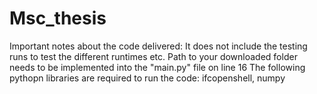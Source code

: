 # Msc_thesis
Important notes about the code delivered:
It does not include the testing runs to test the different runtimes etc.
Path to your downloaded folder needs to be implemented into the "main.py" file on line 16
The following pythopn libraries are required to run the code: ifcopenshell, numpy
